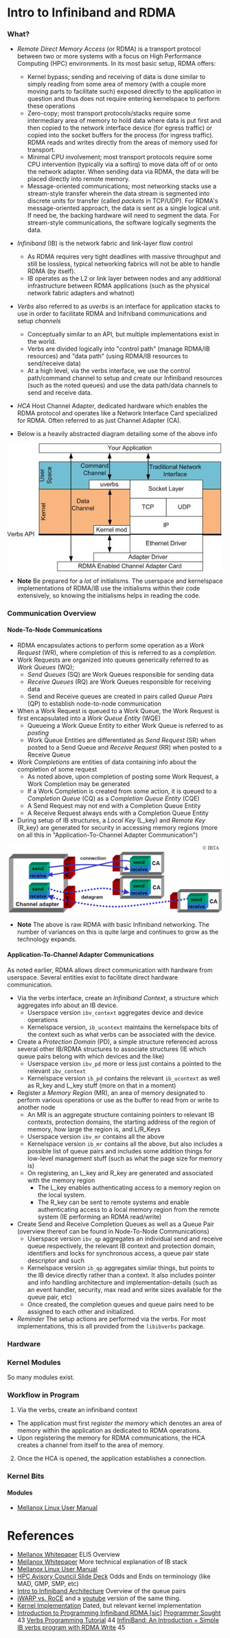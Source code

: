 # Intro to Infiniband and RDMA

### What?

- _Remote Direct Memory Access_ (or RDMA) is a transport protocol between two or more systems with a focus on High Performance Computing (HPC) environments. In its most basic setup, RDMA offers:
  - Kernel bypass; sending and receiving of data is done similar to simply reading from some area of memory (with a couple more moving parts to facilitate such) exposed directly to the application in question and thus does not require entering kernelspace to perform these operations
  - Zero-copy; most transport protocols/stacks require some intermediary area of memory to hold data where data is put first and then copied to the network interface device (for egress traffic) or copied into the socket buffers for the process (for ingress traffic). RDMA reads and writes directly from the areas of memory used for transport.
  - Minimal CPU involvement; most transport protocols require some CPU intervention (typically via a softirq) to move data off of or onto the network adapter. When sending data via RDMA, the data will be placed directly into remote memory.
  - Message-oriented communications; most networking stacks use a stream-style transfer wherein the data stream is segmented into discrete units for transfer (called _packets_ in TCP/UDP). For RDMA's message-oriented approach, the data is sent as a single logical unit. If need be, the backing hardware will need to segment the data. For stream-style communications, the software logically segments the data.

- _Infiniband_ (IB) is the network fabric and link-layer flow control
  - As RDMA requires very tight deadlines with massive throughput and still be lossless, typical networking fabrics will not be able to handle RDMA (by itself).
  - IB operates as the L2 or link layer between nodes and any additional infrastructure between RDMA applications (such as the physical network fabric adapters and whatnot)

- _Verbs_ also referred to as _uverbs_ is an interface for application stacks to use in order to facilitate RDMA and Inifniband communications and setup _channels_
  - Conceptually similar to an API, but multiple implementations exist in the world.
  - Verbs are divided logically into "control path" (manage RDMA/IB resources) and "data path" (using RDMA/IB resources to send/receive data)
  - At a high level, via the verbs interface, we use the control path/command channel to setup and create our Infiniband resources (such as the noted queues) and use the data path/data channels to send and receive data.

- _HCA_ Host Channel Adapter, dedicated hardware which enables the RDMA protocol and operates like a Network Interface Card specialized for RDMA. Often referred to as just Channel Adapter (CA).
- Below is a heavily abstracted diagram detailing some of the above info 

<img align="center" src="https://raw.githubusercontent.com/haithcockce/learning-stuff/master/docs/training/media/tcp-vs-rdma.jpg">


- **Note** Be prepared for a _lot_ of initialisms. The userspace and kernelspace implementations of RDMA/IB use the initialisms within their code extensively, so knowing the initialisms helps in reading the code.

### Communication Overview

#### Node-To-Node Communications

- RDMA encapsulates actions to perform some operation as a _Work Request_ (WR), where completion of this is referred to as a _completion_.
- Work Requests are organized into queues generically referred to as _Work Queues_ (WQ);
  - _Send Queues_ (SQ) are Work Queues responsible for sending data
  - _Receive Queues_ (RQ) are Work Queues responsible for receiving data
  - Send and Receive queues are created in pairs called _Queue Pairs_ (QP) to establish node-to-node communication
- When a Work Request is queued to a Work Queue, the Work Request is first encapsulated into a _Work Queue Entity_ (WQE)
  - Queueing a Work Queue Entity to either Work Queue is referred to as _posting_
  - Work Queue Entities are differentiated as _Send Request_ (SR) when posted to a Send Queue and _Receive Request_ (RR) when posted to a Receive Queue
- _Work Completions_ are entities of data containing info about the completion of some request
  - As noted above, upon completion of posting some Work Request, a Work Completion may be generated
  - If a Work Completion is created from some action, it is queued to a _Completion Queue_ (CQ) as a _Completion Queue Entity_ (CQE)
  - A Send Request may not end with a Completion Queue Entity
  - A Receive Request always ends with a Completion Queue Entity
- During setup of IB structures, a _Local Key_ (L_key) and _Remote Key_ (R_key) are generated for security in accessing memory regions (more on all this in "Application-To-Channel Adapter Communication")

<img align="center" src="https://github.com/haithcockce/learning-stuff/blob/master/docs/training/media/queue_pair.png?raw=true">

- **Note** The above is raw RDMA with basic Infiniband networking. The number of variances on this is quite large and continues to grow as the technology expands.


#### Application-To-Channel Adapter Communications

As noted earlier, RDMA allows direct communication with hardware from userspace. Several entities exist to facilitate direct hardware communication.

- Via the verbs interface, create an _Infiniband Context_, a structure which aggregates info about an IB device.
  - Userspace version `ibv_context` aggregates device and device operations
  - Kernelspace version, `ib_ucontext` maintains the kernelspace bits of the context such as what verbs can be associated with the device.
- Create a _Protection Domain_ (PD), a simple structure referenced across several other IB/RDMA structures to associate structures (IE which queue pairs belong with which devices and the like)
  - Userspace version `ibv_pd` more or less just contains a pointed to the relevant `ibv_context`
  - Kernelspace version `ib_pd` contains the relevant `ib_ucontext` as well as R_key and L_key stuff (more on that in a moment)
- Register a _Memory Region_ (MR), an area of memory designated to perform various operations or use as the buffer to read from or write to another node
  - An MR is an aggregate structure containing pointers to relevant IB contexts, protection domains, the starting address of the region of memory, how large the region is, and L/R_Keys
  - Userspace version `ibv_mr` contains all the above
  - Kernelspace version `ib_mr` contains all the above, but also includes a possible list of queue pairs and includes some addition things for low-level management stuff (such as what the page size for memory is)
  - On registering, an L_key and R_key are generated and associated with the memory region
    - The L_key enables authenticating access to a memory region on the local system.
    - The R_key can be sent to remote systems and enable authenticating access to a local memory region from the remote system (IE performing an RDMA read/write)
- Create Send and Receive Completion Queues as well as a Queue Pair (overview thereof can be found in Node-To-Node Communications)
  - Userspace version `ibv_qp` aggregates an individual send and receive queue respectively, the relevant IB context and protection domain, identifiers and locks for synchronous access, a queue pair state descriptor and such
  - Kernelspace version `ib_qp` aggregates similar things, but points to the IB device directly rather than a context. It also includes pointer and info handling architecture and implementation-details (such as an event handler, security, max read and write sizes available for the queue pair, etc)
  - Once created, the completion queues and queue pairs need to be assigned to each other and initialized.
- _Reminder_ The setup actions are performed via the verbs. For most implementations, this is all provided from the `libibverbs` package.

### Hardware

### Kernel Modules

So many modules exist.

### Workflow in Program

1. Via the verbs, create an infiniband context
  - The application must first _register the memory_ which denotes an area of memory within the application as dedicated to RDMA operations.
  - Upon registering the memory for RDMA communications, the HCA creates a channel from itself to the area of memory.
2. Once the HCA is opened, the application establishes a connection.

### Kernel Bits

#### Modules

- [Mellanox Linux User Manual](https://www.mellanox.com/related-docs/prod_software/Mellanox_OFED_Linux_User_Manual_v4_3.pdf)

# References

- [Mellanox Whitepaper](https://www.mellanox.com/pdf/whitepapers/Intro_to_IB_for_End_Users.pdf) ELI5 Overview
- [Mellanox Whitepaper](https://www.mellanox.com/pdf/whitepapers/IB_Intro_WP_190.pdf) More technical explanation of IB stack
- [Mellanox Linux User Manual](https://www.mellanox.com/related-docs/prod_software/Mellanox_OFED_Linux_User_Manual_v4_3.pdf)
- [HPC Avisory Council Slide Deck](https://www.hpcadvisorycouncil.com/pdf/Intro_to_InfiniBand.pdf) Odds and Ends on terminology (like MAD, GMP, SMP, etc)
- [Intro to Infiniband Architecture](http://www.buyya.com/superstorage/chap42.pdf) Overview of the queue pairs
- [iWARP vs. RoCE](https://www.snia.org/sites/default/files/ESF/RoCE-vs.-iWARP-Final.pdf) and a [youtube](https://www.youtube.com/watch?v=nGTY14UptOA) version of the same thing.
- [Kernel Implementation](https://www.kernel.org/doc/ols/2005/ols2005v2-pages-279-290.pdf) Dated, but relevant kernel implementation
- [Introduction to Programming Infiniband RDMA [sic]](https://insujang.github.io/2020-02-09/introduction-to-programming-infiniband/)
[Programmer Sought](https://www.programmersought.com/article/24218148942/)
43
[Verbs Programming Tutorial](https://www.csm.ornl.gov/workshops/openshmem2013/documents/presentations_and_tutorials/Tutorials/Verbs%20programming%20tutorial-final.pdf)
44
[InfiniBand: An Introduction + Simple IB verbs program with RDMA Write](https://blog.zhaw.ch/icclab/infiniband-an-introduction-simple-ib-verbs-program-with-rdma-write/)
45
